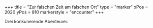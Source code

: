 +++
title = "Zur falschen Zeit am falschen Ort"
type = "marker"
xPos = 2020
yPos = 810
markerstyle = "encounter"
+++

Drei konkurierende Abenteurer.